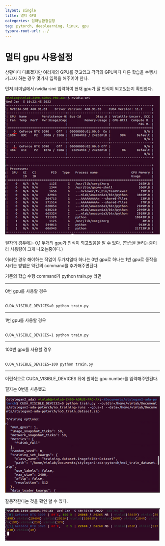```yaml
---
layout: single
title: 멀티 GPU
categories: 딥러닝환경설정
tag: pytorch, deeplearning, linux, gpu
typora-root-url: ../
---
```




# 멀티 gpu 사용설정

상황마다 다르겠지만 여러개의 GPU를 갖고있고 각각의 GPU마다 다른 학습을 수행시키고자 하는 경우 몇가지 입력을 해주어야 한다. 

먼저 터미널에서 nvidia-smi 입력하여 현재 gpu가 잘 인식이 되고있는지 확인한다.

<img src="/images/2022-1-5-multi_gpu/post1.PNG" alt="post1" style="zoom:150%;" />

필자의 경우에는 0,1 두개의 gpu가 인식이 되고있음을 알 수 있다. (학습을 돌리는중이라 사용량이 크게 나오는중이다.)



이러한 경우 해야하는 작업이 두가지일때 하나는 0번 gpu로 하나는 1번 gpu로 동작을 시키는 방법은 약간의 command를 추가해주면된다. 



기존의 학습 수행  command가 python train.py 라면 

--------------------------------

0번 gpu를 사용할 경우 

<pre><code>
CUDA_VISIBLE_DEVICES=0 python train.py
</code></pre>
------------------------------------

1번 gpu를 사용할 경우

<pre><code>
CUDA_VISIBLE_DEVICES=1 python train.py
</code></pre>
--------------------------

100번 gpu를 사용할 경우

<pre><code>
CUDA_VISIBLE_DEVICES=100 python train.py
</code></pre>
-----------------------------------------------

이런식으로 CUDA_VISIBLE_DEVICES 뒤에 원하는 gpu number를 입력해주면된다.

필자는 0번을 사용했고 

![post2](/images/2022-1-5-multi_gpu/post2.PNG)

잘동작한다는 것을 확인 할 수 있다.

![post3](/images/2022-1-5-multi_gpu/post3.PNG)